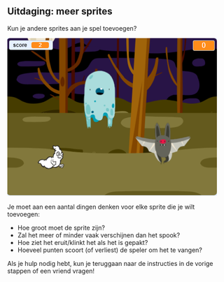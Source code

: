 ## Uitdaging: meer sprites

Kun je andere sprites aan je spel toevoegen?

![screenshot](images/ghost-final.png)

Je moet aan een aantal dingen denken voor elke sprite die je wilt toevoegen:

+ Hoe groot moet de sprite zijn?
+ Zal het meer of minder vaak verschijnen dan het spook?
+ Hoe ziet het eruit/klinkt het als het is gepakt?
+ Hoeveel punten scoort (of verliest) de speler om het te vangen?

Als je hulp nodig hebt, kun je teruggaan naar de instructies in de vorige stappen of een vriend vragen!